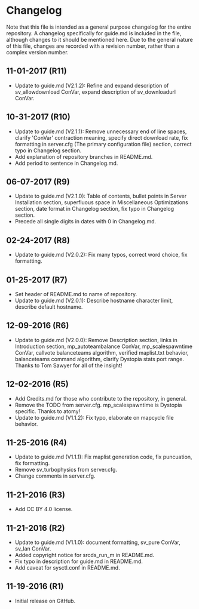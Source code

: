 Changelog
==================================

Note that this file is intended as a general purpose changelog for the entire repository. A changelog specifically for guide.md is included in the file, although changes to it should be mentioned here. Due to the general nature of this file, changes are recorded with a revision number, rather than a complex version number.

## 11-01-2017 (R11)

- Update to guide.md (V2.1.2): Refine and expand description of sv_allowdownload ConVar, expand description of sv_downloadurl ConVar.

## 10-31-2017 (R10)

- Update to guide.md (V2.1.1): Remove unnecessary end of line spaces, clarify 'ConVar' contraction meaning, specify direct download rate, fix formatting in server.cfg (The primary configuration file) section, correct typo in Changelog section.
- Add explanation of repository branches in README.md.
- Add period to sentence in Changelog.md.

## 06-07-2017 (R9)

- Update to guide.md (V2.1.0): Table of contents, bullet points in Server Installation section, superfluous space in Miscellaneous Optimizations section, date format in Changelog section, fix typo in Changelog section.
- Precede all single digits in dates with 0 in Changelog.md.

## 02-24-2017 (R8)

- Update to guide.md (V2.0.2): Fix many typos, correct word choice, fix formatting.

## 01-25-2017 (R7)

- Set header of README.md to name of repository.
- Update to guide.md (V2.0.1): Describe hostname character limit, describe default hostname.

## 12-09-2016 (R6)

- Update to guide.md (V2.0.0): Remove Description section, links in Introduction section, mp_autoteambalance ConVar, mp_scalespawntime ConVar, callvote balanceteams algorithm, verified maplist.txt behavior, balanceteams command algorithm, clarify Dystopia stats port range. Thanks to Tom Sawyer for all of the insight!

## 12-02-2016 (R5)

- Add Credits.md for those who contribute to the repository, in general.
- Remove the TODO from server.cfg. mp_scalespawntime is Dystopia specific. Thanks to atomy!
- Update to guide.md (V1.1.2): Fix typo, elaborate on mapcycle file behavior.

## 11-25-2016 (R4)

- Update to guide.md (V1.1.1): Fix maplist generation code, fix puncuation, fix formatting.
- Remove sv_turbophysics from server.cfg.
- Change comments in server.cfg.

## 11-21-2016 (R3)

- Add CC BY 4.0 license.

## 11-21-2016 (R2)

- Update to guide.md (V1.1.0): document formatting, sv_pure ConVar, sv_lan ConVar.
- Added copyright notice for srcds_run_m in README.md.
- Fix typo in description for guide.md in README.md.
- Add caveat for sysctl.conf in README.md.

## 11-19-2016 (R1)

- Initial release on GitHub.
